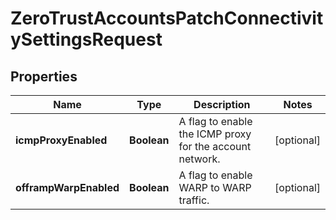 

# ZeroTrustAccountsPatchConnectivitySettingsRequest


## Properties

| Name | Type | Description | Notes |
|------------ | ------------- | ------------- | -------------|
|**icmpProxyEnabled** | **Boolean** | A flag to enable the ICMP proxy for the account network. |  [optional] |
|**offrampWarpEnabled** | **Boolean** | A flag to enable WARP to WARP traffic. |  [optional] |



